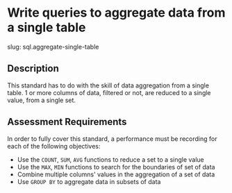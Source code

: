 
# Write queries to aggregate data from a single table

slug: sql.aggregate-single-table

## Description
This standard has to do with the skill of data aggregation from a single table. 1 or more columns of data, filtered or not, are reduced to a single value, from a single set.

## Assessment Requirements
In order to fully cover this standard, a performance must be recording for each of the following objectives:

- Use the `COUNT`, `SUM`, `AVG` functions to reduce a set to a single value
- Use the `MAX`, `MIN` functions to search for the boundaries of set of data
- Combine multiple columns' values in the aggregation of a set of data
- Use `GROUP BY` to aggregate data in subsets of data

